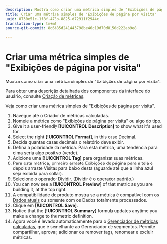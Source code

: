 ```yaml
---
description: Mostra como criar uma métrica simples de "Exibições de página por visita".
title: Criar uma métrica simples de "Exibições de página por visita"
uuid: 0730e51c-1f8f-473b-8825-d72911f2944c
translation-type: tm+mt
source-git-commit: 8d6685d241443798be46c19d70d8150d222ab9e8

---
```



# Criar uma métrica simples de &quot;Exibições de página por visita&quot;

Mostra como criar uma métrica simples de &quot;Exibições de página por visita&quot;.

Para obter uma descrição detalhada dos componentes da interface do usuário, consulte  [Criação de métricas](/help/components/c-calcmetrics/c-workflow/cm-workflow/c-build-metrics/cm-build-metrics.md).

Veja como criar uma métrica simples de &quot;Exibições de página por visita&quot;.

1. Navegue até o Criador de métricas calculadas.
1. Nomeie a métrica como &quot;Exibições de página por visita&quot; ou algo do tipo.
1. Give it a user-friendly **[!UICONTROL Description]** to show what it&#39;s used for.
1. Select the right **[!UICONTROL Format]**, in this case Decimal.
1. Decida quantas casas decimais o relatório deve exibir.
1. Defina a polaridade da métrica. Para esta métrica, uma tendência para cima seria algo positivo (verde).
1. Adicione uma **[!UICONTROL Tag]** para organizar suas métricas.
1. Para esta métrica, primeiro arraste Exibições de página para a tela e depois arraste Visitas para baixo desta (aguarde até que a linha azul seja exibida para soltar).
1. Selecione o operador Dividir. (Dividir é o operador padrão.)
1. You can now see a **[!UICONTROL Preview]** of that metric as you are building it, at the top right.
1. A compatibilidade do produto mostra se a métrica é compatível com os [Dados atuais](https://docs.adobe.com/content/help/en/analytics/analyze/reports-analytics/current-data.html) ou somente com os Dados totalmente processados.
1. Clique em **[!UICONTROL Save]**.
1. Notice that the **[!UICONTROL Summary]** formula updates anytime you make a change to the metric definition.
1. Agora você é levado automaticamente para o [Gerenciador de métricas calculadas](/help/components/c-calcmetrics/c-workflow/cm-workflow/cm-manager.md), que é semelhante ao Gerenciador de segmentos. Permite compartilhar, aprovar, adicionar ou remover tags, renomear e excluir métricas.

